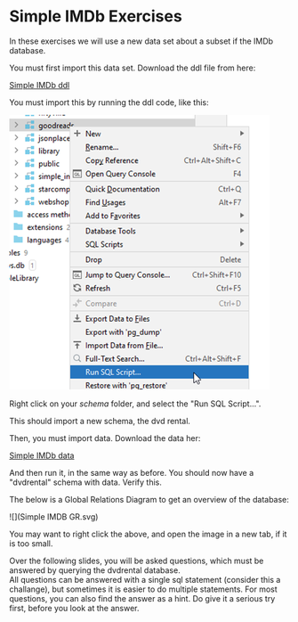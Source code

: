 # Simple IMDb Exercises
In these exercises we will use a new data set about a subset if the IMDb database.

You must first import this data set. Download the ddl file from here:

[Simple IMDb ddl](IMDB_shows_DDL.sql)

You must import this by running the ddl code, like this:

![](img.png)

Right click on your _schema_ folder, and select the "Run SQL Script...".

This should import a new schema, the dvd rental.

Then, you must import data. Download the data her:

[Simple IMDb data](IMDB_shows_data.sql)

And then run it, in the same way as before. You should now have a "dvdrental" schema with data. Verify this.

The below is a Global Relations Diagram to get an overview of the database:

![](Simple IMDB GR.svg)

You may want to right click the above, and open the image in a new tab, if it is too small.

Over the following slides, you will be asked questions, which must be answered by querying the dvdrental database.\
All questions can be answered with a single sql statement (consider this a challange), but sometimes it is easier to do multiple statements.
For most questions, you can also find the answer as a hint. Do give it a serious try first, before you look at the answer.
